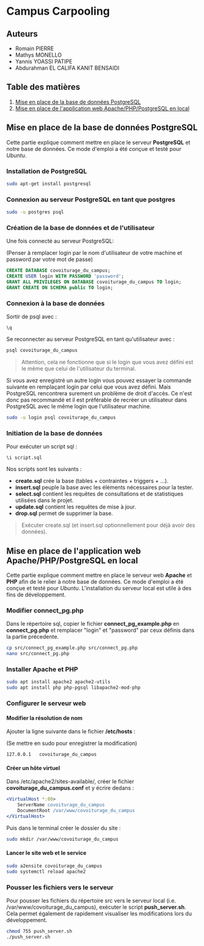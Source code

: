 # Campus Carpooling

## Auteurs

* Romain PIERRE
* Mathys MONELLO
* Yannis YOASSI PATIPE
* Abdurahman EL CALIFA KANIT BENSAIDI

## Table des matières
1. [Mise en place de la base de données PostgreSQL](#mise-en-place-de-la-base-de-données-postgresql)
2. [Mise en place de l'application web Apache/PHP/PostgreSQL en local](#mise-en-place-de-lapplication-web-apachephppostgresql-en-local)

## Mise en place de la base de données PostgreSQL

Cette partie explique comment mettre en place le serveur **PostgreSQL** et notre base de données. Ce mode d'emploi a été conçue et testé pour *Ubuntu*.

### Installation de PostgreSQL

```bash
sudo apt-get install postgresql
```

### Connexion au serveur PostgreSQL en tant que postgres

```bash
sudo -u postgres psql
```

### Création de la base de données et de l'utilisateur

Une fois connecté au serveur PostgreSQL:

(Penser à remplacer login par le nom d'utilisateur de votre machine et password par votre mot de passe)

```sql
CREATE DATABASE covoiturage_du_campus;
CREATE USER login WITH PASSWORD 'password';
GRANT ALL PRIVILEGES ON DATABASE covoiturage_du_campus TO login;
GRANT CREATE ON SCHEMA public TO login;
```

### Connexion à la base de données

Sortir de psql avec :

```psql
\q
```

Se reconnecter au serveur PostgreSQL en tant qu'utilisateur avec :

```bash
psql covoiturage_du_campus
```

> Attention, cela ne fonctionne que si le login que vous avez défini est le même que celui de l'utilisateur du terminal.

Si vous avez enregistré un autre login vous pouvez essayer la commande suivante en remplaçant login par celui que vous avez défini. Mais PostgreSQL rencontrera surement un problème de droit d'accès. Ce n'est donc pas recommandé et il est préférable de recréer un utilisateur dans PostgreSQL avec le même login que l'utilisateur machine.

```bash
sudo -u login psql covoiturage_du_campus
```

### Initiation de la base de données

Pour exécuter un script sql :

```psql
\i script.sql
```

Nos scripts sont les suivants :

* **create.sql** crée la base (tables + contraintes + triggers + ...).
* **insert.sql** peuple la base avec les éléments nécessaires pour la tester.
* **select.sql** contient les requêtes de consultations et de statistiques utilisées dans le projet.
* **update.sql** contient les requêtes de mise à jour.
* **drop.sql** permet de supprimer la base.

>Exécuter create.sql (et insert.sql optionnellement pour déjà avoir des données).

## Mise en place de l'application web Apache/PHP/PostgreSQL en local

Cette partie explique comment mettre en place le serveur web **Apache** et **PHP** afin de le relier à notre base de données. Ce mode d'emploi a été conçue et testé pour *Ubuntu*. L'installation du serveur local est utile à des fins de développement.

### Modifier connect_pg.php

Dans le répertoire sql, copier le fichier **connect_pg_example.php** en **connect_pg.php** et remplacer "login" et "password" par ceux définis dans la partie précedente.

```bash
cp src/connect_pg_example.php src/connect_pg.php
nano src/connect_pg.php
```

### Installer Apache et PHP

```bash
sudo apt install apache2 apache2-utils
sudo apt install php php-pgsql libapache2-mod-php
```

### Configurer le serveur web

#### Modifier la résolution de nom

Ajouter la ligne suivante dans le fichier **/etc/hosts** :

(Se mettre en sudo pour enregistrer la modification)

```config
127.0.0.1   covoiturage_du_campus
```

#### Créer un hôte virtuel

Dans /etc/apache2/sites-available/, créer le fichier **covoiturage_du_campus.conf** et y écrire dedans :

```apache
<VirtualHost *:80>
    ServerName covoiturage_du_campus
    DocumentRoot /var/www/covoiturage_du_campus
</VirtualHost>
```

Puis dans le terminal créer le dossier du site :

```bash
sudo mkdir /var/www/covoiturage_du_campus
```

#### Lancer le site web et le service

```bash
sudo a2ensite covoiturage_du_campus
sudo systemctl reload apache2
```

### Pousser les fichiers vers le serveur

Pour pousser les fichiers du répertoire src vers le serveur local (i.e. /var/www/covoiturage_du_campus), exécuter le script **push_server.sh**. Cela permet également de rapidement visualiser les modifications lors du développement.

```bash
chmod 755 push_server.sh
./push_server.sh
```
